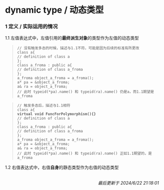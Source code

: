 # dynamic type / 动态类型<br>
### 1 定义 / 实际运用的情况<br>
1.1 左值表达式中，左值引用的**最终派生对象**的类型作为左值的动态类型<br>
>```// 没有触发多态的时候，描述与1.1不符，可能是因为后续的标准有所更改```<br>
>```class a{ ```<br>
>```// definition of class a```<br> 
>```};```<br>
>```class a_froma : public a{```<br> 
>```// definition of class a_froma```<br> 
>```};```<br> 
>```a_froma object_a_froma = a_froma();```<br>
>```a* pa = &object_a_froma;```<br>
>```a& ra = object_a_froma;```<br>
>```// 此时 typeid(*pa).name() 和 typeid(ra).name() 仍是a，而1.1期望是a_froma```<br>

>```// 触发多态后，描述与1.1相符```<br>
>```class a{ ```<br>
>**```virtual void FuncForPolymorphism(){}```**<br>
>```// definition of class a```<br> 
>```};```<br>
>```class a_froma : public a{```<br> 
>```// definition of class a_froma```<br> 
>```};```<br> 
>```a_froma object_a_froma = a_froma();```<br>
>```a* pa = &object_a_froma;```<br>
>```a& ra = object_a_froma;```<br>
>```// 此时 typeid(*pa).name() 和 typeid(ra).name() 正如1.1期望的，是a_froma```<br>

1.2 右值表达式中，右值**自身**的静态类型作为右值的动态类型<br>
<br><p align="right">*最后更新于 2024/6/22 21:18:01*